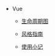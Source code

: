* Vue
  
  * [生命周期图](Note/vue/hello.md)

  * [风格指南](Note/vue/style.md)

  * [使用小记](Note/vue/summary.md)